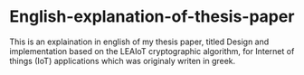 # English-explanation-of-thesis-paper
This is an explaination in english of my thesis paper, titled Design and implementation based on the LEAIoT cryptographic algorithm, for Internet of things (IoT) applications which was originaly writen in greek.
